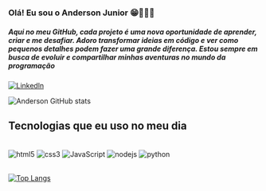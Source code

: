 ### Olá! Eu sou o Anderson Junior 😁👨🏻‍💻
##### Aqui no meu GitHub, cada projeto é uma nova oportunidade de aprender, criar e me desafiar. Adoro transformar ideias em código e ver como pequenos detalhes podem fazer uma grande diferença. Estou sempre em busca de evoluir e compartilhar minhas aventuras no mundo da programação

[![Linkedln](https://img.shields.io/badge/LinkedIn-0077B5?style=for-the-badge&logo=linkedin&logoColor=white)](https://www.linkedin.com/in/anderson-gs-junior)

![Anderson GitHub stats](https://github-readme-stats.vercel.app/api?username=AndersonJunior95&show_icons=true&theme=dracula)

## Tecnologias que eu uso no meu dia

<div style="display: inline_block"><br/>
    <img align = "center" alt="html5" src="https://img.shields.io/badge/HTML5-E34F26?style=for-the-badge&logo=html5&logoColor=white"/>
    <img align = "center" alt="css3" src="https://img.shields.io/badge/CSS3-1572B6?style=for-the-badge&logo=css3&logoColor=white"/>
    <img align = "center" alt="JavaScript" src="https://img.shields.io/badge/JavaScript-F7DF1E?style=for-the-badge&logo=javascript&logoColor=black"/>
    <img align = "center" alt="nodejs" src="https://img.shields.io/badge/Node.js-43853D?style=for-the-badge&logo=node.js&logoColor=white"/>
    <img align = "center" alt="python" src="https://img.shields.io/badge/Python-14354C?style=for-the-badge&logo=python&logoColor=white"/>
</div><br/>

[![Top Langs](https://github-readme-stats.vercel.app/api/top-langs/?username=AndersonJunior95)](https://github.com/AndersonJunior95/github-readme-stats)
